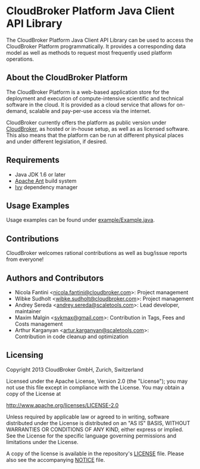 # CloudBroker Platform Java Client API Library

The CloudBroker Platform Java Client API Library can be used to access the CloudBroker Platform programmatically.
It provides a corresponding data model as well as methods to request most frequently used platform operations.

## About the CloudBroker Platform

The CloudBroker Platform is a web-based application store for the deployment and execution
of compute-intensive scientific and technical software in the cloud. It is provided as a cloud
service that allows for on-demand, scalable and pay-per-use access via the internet.

CloudBroker currently offers the platform as public version under
[CloudBroker](https://platform.cloudbroker.com), as
hosted or in-house setup, as well as as licensed software. This also means that the platform can
be run at different physical places and under different legislation, if desired.

## Requirements

* Java JDK 1.6 or later
* [Apache Ant](http://ant.apache.org/) build system
* [Ivy](http://ant.apache.org/ivy/) dependency manager

## Usage Examples

Usage examples can be found under [example/Example.java]( https://github.com/CloudBroker/cbp-java-api/blob/master/example/Example.java).

## Contributions

CloudBroker welcomes rational contributions as well as bug/issue reports from everyone!

## Authors and Contributors

* Nicola Fantini <<nicola.fantini@cloudbroker.com>>:
  Project management
* Wibke Sudholt <<wibke.sudholt@cloudbroker.com>>:
  Project management
* Andrey Sereda <<andrey.sereda@scaletools.com>>: 
  Lead developer, maintainer
* Maxim Malgin <<svkmax@gmail.com>>:
  Contribution in Tags, Fees and Costs management
* Arthur Karganyan <<artur.karganyan@scaletools.com>>:  
  Contribution in code cleanup and optimization

## Licensing

Copyright 2013 CloudBroker GmbH, Zurich, Switzerland

Licensed under the Apache License, Version 2.0 (the "License");
you may not use this file except in compliance with the License.
You may obtain a copy of the License at

   http://www.apache.org/licenses/LICENSE-2.0

Unless required by applicable law or agreed to in writing, software
distributed under the License is distributed on an "AS IS" BASIS,
WITHOUT WARRANTIES OR CONDITIONS OF ANY KIND, either express or implied.
See the License for the specific language governing permissions and
limitations under the License.

A copy of the license is available in the repository's [LICENSE](https://github.com/CloudBroker/cbp-java-api/blob/master/LICENSE) file.
Please also see the accompanying [NOTICE](https://github.com/CloudBroker/cbp-java-api/blob/master/NOTICE) file.
